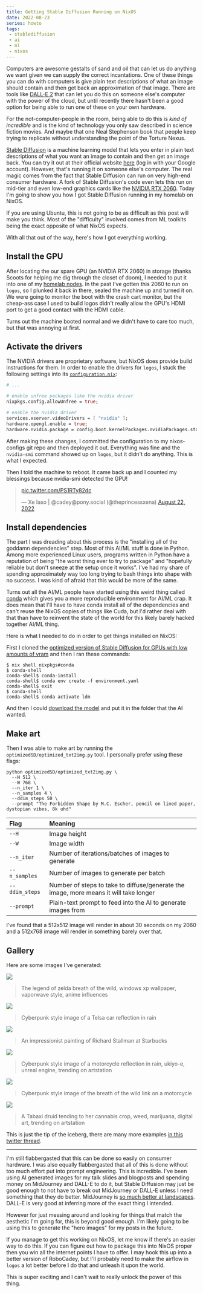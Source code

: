 ```yaml
---
title: Getting Stable Diffusion Running on NixOS
date: 2022-08-23
series: howto
tags:
 - stablediffusion
 - ai
 - ml
 - nixos
---
```


<xeblog-hero file="the-forbidden-shape" ai="Stable Diffusion" prompt="The Forbidden Shape by M.C. Escher, dystopian vibes, 8k uhd"></xeblog-hero>

Computers are awesome gestalts of sand and oil that can let us do anything we
want given we can supply the correct incantations. One of these things you can
do with computers is give plain text descriptions of what an image should
contain and then get back an approximation of that image. There are tools like
[DALL-E 2](https://openai.com/dall-e-2/) that can let you do this on someone
else's computer with the power of the cloud, but until recently there hasn't
been a good option for being able to run one of these on your own hardware.

<xeblog-conv name="Mara" mood="hacker">For the not-computer-people in the room,
being able to do this is _kind of incredible_ and is the kind of technology you
only saw described in science fiction movies. And maybe that one Neal Stephenson
book that people keep trying to replicate without understanding the point of the
Torture Nexus.</xeblog-conv>

[Stable Diffusion](https://stability.ai/blog/stable-diffusion-public-release) is
a machine learning model that lets you enter in plain text descriptions of what
you want an image to contain and then get an image back. You can try it out at
their official website [here](http://beta.dreamstudio.ai/) (log in with your
Google account). However, that's running it on someone else's computer. The real
magic comes from the fact that Stable Diffusion can run on very high-end
consumer hardware. A fork of Stable Diffusion's code even lets this run on
mid-tier and even low-end graphics cards like the [NVIDIA RTX
2060](https://www.techpowerup.com/gpu-specs/geforce-rtx-2060.c3310). Today I'm
going to show you how I got Stable Diffusion running in my homelab on NixOS.

<xeblog-conv name="Cadey" mood="coffee">If you are using Ubuntu, this is not
going to be as difficult as this post will make you think. Most of the
"difficulty" involved comes from ML toolkits being the exact opposite of what
NixOS expects.</xeblog-conv>

With all that out of the way, here's how I got everything working.

## Install the GPU

After locating the our spare GPU (an NVIDIA RTX 2060) in storage (thanks Scoots
for helping me dig through the closet of doom), I needed to put it into one of
my [homelab nodes](https://xeiaso.net/blog/my-homelab-2021-06-08). In the past
I've gotten this 2060 to run on `logos`, so I plunked it back in there, sealed
the machine up and turned it on. We were going to monitor the boot with the
crash cart monitor, but the cheap-ass case I used to build logos didn't really
allow the GPU's HDMI port to get a good contact with the HDMI cable.

Turns out the machine booted normal and we didn't have to care too much, but
that was annoying at first.

## Activate the drivers

The NVIDIA drivers are proprietary software, but NixOS does provide build
instructions for them. In order to enable the drivers for `logos`, I stuck the
following settings into its
[`configuration.nix`](https://tulpa.dev/cadey/nixos-configs/commit/72a43e184a0987550455079c62e581fdd89a5356):

```nix
# ...

# enable unfree packages like the nvidia driver
nixpkgs.config.allowUnfree = true;

# enable the nvidia driver
services.xserver.videoDrivers = [ "nvidia" ];
hardware.opengl.enable = true;
hardware.nvidia.package = config.boot.kernelPackages.nvidiaPackages.stable;
```

After making these changes, I committed the configuration to my nixos-configs
git repo and then deployed it out. Everything was fine and the `nvidia-smi`
command showed up on `logos`, but it didn't do anything. This is what I
expected.

Then I told the machine to reboot. It came back up and I counted my blessings
because nvidia-smi detected the GPU!

<blockquote class="twitter-tweet" data-conversation="none"><p lang="zxx" dir="ltr"><a href="https://t.co/PS1RTy82dc">pic.twitter.com/PS1RTy82dc</a></p>&mdash; Xe Iaso | @cadey@pony.social (@theprincessxena) <a href="https://twitter.com/theprincessxena/status/1561865439914893315?ref_src=twsrc%5Etfw">August 22, 2022</a></blockquote> <script async src="https://platform.twitter.com/widgets.js" charset="utf-8"></script>

## Install dependencies

The part I was dreading about this process is the "installing all of the goddamn
dependencies" step. Most of this AI/ML stuff is done in Python. Among more
experienced Linux users, programs written in Python have a reputation of being
"the worst thing ever to try to package" and "hopefully reliable but don't
sneeze at the setup once it works". I've had my share of spending approximately
way too long trying to bash things into shape with no success. I was kind of
afraid that this would be more of the same.

Turns out all the AI/ML people have started using this weird thing called
[conda](https://docs.conda.io/en/latest/) which gives you a more reproducible
environment for AI/ML crap. It does mean that I'll have to have conda install
all of the dependencies and can't reuse the NixOS copies of things like Cuda,
but I'd rather deal with that than have to reinvent the state of the world for
this likely barely hacked together AI/ML thing.

Here is what I needed to do in order to get things installed on NixOS:

First I cloned the [optimized version of Stable Diffusion for GPUs with low
amounts of vram](https://github.com/basujindal/stable-diffusion) and then I ran
these commands:

```
$ nix shell nixpkgs#conda
$ conda-shell
conda-shell$ conda-install
conda-shell$ conda env create -f environment.yaml
conda-shell$ exit
$ conda-shell
conda-shell$ conda activate ldm
```

And then I could [download the
model](https://github.com/CompVis/stable-diffusion#weights) and put it in the
folder that the AI wanted.

## Make art

Then I was able to make art by running the `optimizedSD/optimized_txt2img.py`
tool. I personally prefer using these flags:

```
python optimizedSD/optimized_txt2img.py \
  --H 512 \
  --W 768 \
  --n_iter 1 \
  --n_samples 4 \
  --ddim_steps 50 \
  --prompt "The Forbidden Shape by M.C. Escher, pencil on lined paper, dystopian vibes, 8k uhd"
```

| Flag           | Meaning                                                                               |
| :---           | :------                                                                               |
| `--H`          | Image height                                                                          |
| `--W`          | Image width                                                                           |
| `--n_iter`     | Number of iterations/batches of images to generate                                    |
| `--n_samples`  | Number of images to generate per batch                                                |
| `--ddim_steps` | Number of steps to take to diffuse/generate the image, more means it will take longer |
| `--prompt`      | Plain-text prompt to feed into the AI to generate images from                        |

I've found that a 512x512 image will render in about 30 seconds on my 2060 and a
512x768 image will render in something barely over that. 

## Gallery

Here are some images I've generated:

![](https://cdn.xeiaso.net/file/christine-static/blog/ai/zelda-botw-vaporwave.png)

> The legend of zelda breath of the wild, windows xp wallpaper, vaporwave style,
> anime influences

![](https://cdn.xeiaso.net/file/christine-static/blog/ai/cyberpunk-tesla.png)

> Cyberpunk style image of a Telsa car reflection in rain

![](https://cdn.xeiaso.net/file/christine-static/blog/ai/impressionist-painting-stallman-starbucks.png)

> An impressionist painting of Richard Stallman at Starbucks

![](https://cdn.xeiaso.net/file/christine-static/blog/ai/cyberpunk-motorcycle-ukiyo-e.png)

> Cyberpunk style image of a motorcycle reflection in rain, ukiyo-e, unreal
> engine, trending on artstation

![](https://cdn.xeiaso.net/file/christine-static/blog/ai/cyberpunk-botw-motorcycle.png)

> Cyberpunk style image of the breath of the wild link on a motorcycle

![](https://cdn.xeiaso.net/file/christine-static/blog/ai/tabaxi-cannabis-druid.png)

> A Tabaxi druid tending to her cannabis crop, weed, marijuana, digital art,
> trending on artstation

<xeblog-conv name="Mara" mood="hacker">This is just the tip of the iceberg,
there are many more examples [in this twitter
thread](https://twitter.com/theprincessxena/status/1561875753666478082).</xeblog-conv>

---

I'm still flabbergasted that this can be done so easily on consumer hardware. I
was also equally flabbergasted that all of this is done without too much effort
put into prompt engineering. This is incredible. I've been using AI generated
images for my talk slides and blogposts and spending money on MidJourney and
DALL-E to do it, but Stable Diffusion may just be good enough to not have to
break out MidJourney or DALL-E unless I need something that they do better.
MidJourney is [so much better at
landscapes](https://cdn.xeiaso.net/file/christine-static/hero/colorful-bliss.webp).
DALL-E is very good at inferring more of the exact thing I intended.

However for just messing around and looking for things that match the aesthetic
I'm going for, this is beyond good enough. I'm likely going to be using this to
generate the "hero images" for my posts in the future.

If you manage to get this working on NixOS, let me know if there's an easier way
to do this. If you can figure out how to package this into NixOS proper then you
win all the internet points I have to offer. I may hook this up into a better
version of RoboCadey, but I'll probably need to make the airflow in `logos` a
lot better before I do that and unleash it upon the world.

This is super exciting and I can't wait to really unlock the power of this thing.
